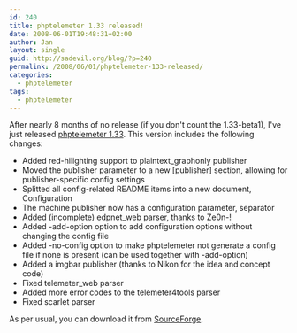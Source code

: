 ```yaml
---
id: 240
title: phptelemeter 1.33 released!
date: 2008-06-01T19:48:31+02:00
author: Jan
layout: single
guid: http://sadevil.org/blog/?p=240
permalink: /2008/06/01/phptelemeter-133-released/
categories:
  - phptelemeter
tags:
  - phptelemeter
---
```

After nearly 8 months of no release (if you don't count the 1.33-beta1), I've just released [phptelemeter 1.33](http://phptelemeter.kcore.org/). This version includes the following changes:

  * Added red-hilighting support to plaintext_graphonly publisher
  * Moved the publisher parameter to a new [publisher] section, allowing for publisher-specific config settings
  * Splitted all config-related README items into a new document, Configuration
  * The machine publisher now has a configuration parameter, separator
  * Added (incomplete) edpnet_web parser, thanks to Ze0n-!
  * Added -add-option option to add configuration options without changing the config file
  * Added -no-config option to make phptelemeter not generate a config file if none is present (can be used together with -add-option)
  * Added a imgbar publisher (thanks to Nikon for the idea and concept code)
  * Fixed telemeter_web parser
  * Added more error codes to the telemeter4tools parser
  * Fixed scarlet parser

As per usual, you can download it from [SourceForge](http://sourceforge.net/projects/phptelemeter).